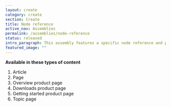 ```yaml
---
layout: create
category: create
section: Create
title: Node reference
active_nav: Assemblies
permalink: /assemblies/node-reference
status: released
intro_paragraph: This assembly features a specific node reference and places it on the page.
featured_image: ""
---
```

**Available in these types of content**

1. Article
2. Page
3. Overview product page
4. Downloads product page
5. Getting started product page
6. Topic page
